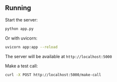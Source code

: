 ## Running

Start the server:
```bash
python app.py
```

Or with uvicorn:
```bash
uvicorn app:app --reload
```

The server will be available at `http://localhost:5000`

Make a test call:
```bash
curl -X POST http://localhost:5000/make-call
```

